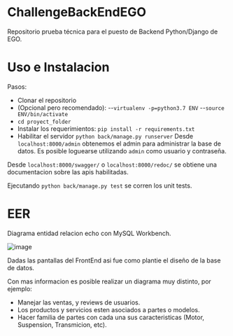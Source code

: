 # ChallengeBackEndEGO
Repositorio prueba técnica para el puesto de Backend Python/Django de EGO.
# Uso e Instalacion
Pasos:
- Clonar el repositorio
- (Opcional pero recomendado):
--`virtualenv -p=python3.7 ENV`
--`source ENV/bin/activate`
- `cd proyect_folder`
- Instalar los requerimientos: `pip install -r requirements.txt`
- Habilitar el servidor `python back/manage.py runserver`
Desde `localhost:8000/admin` obtenemos el admin para administrar la base de datos. Es posible loguearse utilizando `admin` como usuario y contraseña.

Desde `localhost:8000/swagger/` o `localhost:8000/redoc/` se obtiene una documentacion sobre las apis habilitadas.

Ejecutando `python back/manage.py test` se corren los unit tests.
# EER
Diagrama entidad relacion echo con MySQL Workbench.

![image](https://github.com/Crussado/ChallengeBackEndEGO/assets/64971042/61724ddb-b33a-4043-9ac2-515024769092)

Dadas las pantallas del FrontEnd asi fue como plantie el diseño de la base de datos.

Con mas informacion es posible realizar un diagrama muy distinto, por ejemplo:
- Manejar las ventas, y reviews de usuarios.
- Los productos y servicios esten asociados a partes o modelos.
- Hacer familia de partes con cada una sus caracteristicas (Motor, Suspension, Transmicion, etc).
